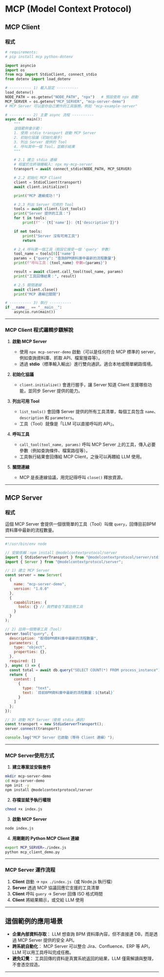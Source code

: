 # MCP (Model Context Protocol)

## MCP Client

### 程式

```python
# requirements:
# pip install mcp python-dotenv

import asyncio
import os
from mcp import StdioClient, connect_stdio
from dotenv import load_dotenv

# ---------- 1) 載入設定 ----------
load_dotenv()
NODE_PATH = os.getenv("NODE_PATH", "npx")   # 預設使用 npx 啟動
MCP_SERVER = os.getenv("MCP_SERVER", "mcp-server-demo")  
# MCP Server 可以是你自己實作的工具服務，例如 "mcp-example-server"

# ---------- 2) 主要 async 流程 ----------
async def main():
    """
    這個範例會示範：
    1. 使用 stdio transport 啟動 MCP Server
    2. 初始化協議（初始化握手）
    3. 列出 Server 提供的 Tool
    4. 呼叫其中一個 Tool，並顯示結果
    """

    # 2.1 建立 stdio 連線
    # 相當於在終端機輸入: npx my-mcp-server
    transport = await connect_stdio(NODE_PATH, MCP_SERVER)

    # 2.2 初始化 MCP Client
    client = StdioClient(transport)
    await client.initialize()

    print("MCP 連線成功！")

    # 2.3 列出 Server 可用的 Tool
    tools = await client.list_tools()
    print("Server 提供的工具：")
    for t in tools:
        print(f" - {t['name']}: {t['description']}")

    if not tools:
        print("Server 沒有可用工具")
        return

    # 2.4 呼叫第一個工具（假設它接受一個 'query' 參數）
    tool_name = tools[0]['name']
    params = {"query": "查詢BPM資料庫中最新的流程數量"}
    print(f"呼叫工具：{tool_name} 參數={params}")

    result = await client.call_tool(tool_name, params)
    print("工具回傳結果：", result)

    # 2.5 關閉連線
    await client.close()
    print("MCP 連線已關閉")

# ---------- 3) 執行 ----------
if __name__ == "__main__":
    asyncio.run(main())
```

---

### MCP Client 程式邏輯步驟解說

1. **啟動 MCP Server**

   * 使用 `npx mcp-server-demo` 啟動（可以是任何符合 MCP 標準的 server，例如查詢資料庫、抓取 API、檔案搜尋等）。
   * 透過 **stdio**（標準輸入輸出）進行雙向通訊，適合本地或簡單網路情境。

2. **初始化協議**

   * `client.initialize()` 會進行握手，讓 Server 知道 Client 支援哪些功能，並同步 Server 提供的能力。

3. **列出可用 Tool**

   * `list_tools()` 會回傳 Server 提供的所有工具清單，每個工具包含 `name`、`description` 和 `parameters`。
   * 工具（Tool）就像是「LLM 可以直接呼叫的 API」。

4. **呼叫工具**

   * `call_tool(tool_name, params)` 呼叫 MCP Server 上的工具，傳入必要參數（例如查詢條件、檔案路徑等）。
   * 工具執行結果會回傳給 MCP Client，之後可以再餵給 LLM 使用。

5. **關閉連線**

   * MCP 是長連線協議，用完記得呼叫 `close()` 釋放資源。

---

## MCP Server

### 程式

這個 MCP Server 會提供一個很簡單的工具（Tool）叫做 `query`，回傳目前BPM資料庫中最新的流程數量。

---

```javascript
#!/usr/bin/env node

// 安裝依賴：npm install @modelcontextprotocol/server
import { StdioServerTransport } from "@modelcontextprotocol/server/stdio.js";
import { Server } from "@modelcontextprotocol/server";

// 1) 建立 MCP Server
const server = new Server(
  {
    name: "mcp-server-demo",
    version: "1.0.0"
  },
  {
    capabilities: {
      tools: {} // 我們會在下面註冊工具
    }
  }
);

// 2) 註冊一個簡單工具（Tool）
server.tool("query", {
  description: "取得BPM資料庫中最新的流程數量",
  parameters: {
    type: "object",
    properties: {},
  },
  required: []
}, async () => {
  const total = await db.query("SELECT COUNT(*) FROM process_instance");
  return {
    content: [
      {
        type: "text",
        text: `目前BPM資料庫中最新的流程數量：${total}`
      }
    ]
  };
});

// 3) 啟動 MCP Server（使用 stdio 通訊）
const transport = new StdioServerTransport();
server.connect(transport);

console.log("MCP Server 已啟動（等待 Client 連線）");
```

---

### MCP Server使用方式

1. **建立專案並安裝套件**

```bash
mkdir mcp-server-demo
cd mcp-server-demo
npm init -y
npm install @modelcontextprotocol/server
```

2. **存檔並賦予執行權限**

```bash
chmod +x index.js
```

3. **啟動 MCP Server**

```bash
node index.js
```

4. **用剛剛的 Python MCP Client 連線**

```bash
export MCP_SERVER=./index.js
python mcp_client_demo.py
```

---

### MCP Server 運作流程

1. **Client** 啟動 → `npx ./index.js`（或 Node.js 執行檔）
2. **Server** 透過 MCP 協議回應它支援的工具清單
3. **Client** 呼叫 `guery` → Server 回傳 ISO 格式時間
4. **Client** 將結果顯示，或交給 LLM 使用

---

## 這個範例的應用場景

* **企業內部資料存取**：
  LLM 想查詢 BPM 資料庫內容，但不直接連 DB，而是透過 MCP Server 提供的安全 API。
* **跨系統自動化**：
  MCP Server 可以整合 Jira、Confluence、ERP 等 API，LLM 可以用工具呼叫完成任務。
* **避免幻覺**：
  工具回傳的資料是真實系統返回的結果，LLM 僅需解讀與整理，不會憑空捏造。

---
